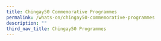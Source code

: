 ```yaml
---
title: Chingay50 Commemorative Programmes
permalink: /whats-on/chingay50-commemorative-programmes
description: ""
third_nav_title: Chingay50 Programmes
---
```




